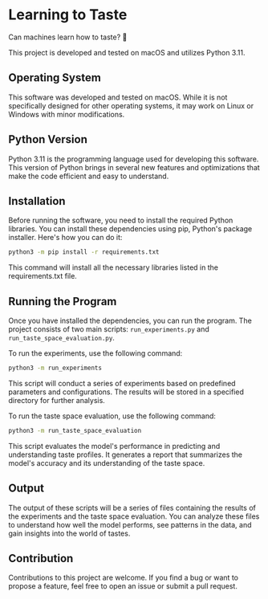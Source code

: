 # Learning to Taste
Can machines learn how to taste? 🍷

This project is developed and tested on macOS and utilizes Python 3.11.

## Operating System
This software was developed and tested on macOS. While it is not specifically designed for other operating systems, it may work on Linux or Windows with minor modifications.

## Python Version
Python 3.11 is the programming language used for developing this software. This version of Python brings in several new features and optimizations that make the code efficient and easy to understand.

## Installation
Before running the software, you need to install the required Python libraries. You can install these dependencies using pip, Python's package installer. Here's how you can do it:

```bash
python3 -m pip install -r requirements.txt
```

This command will install all the necessary libraries listed in the requirements.txt file.

## Running the Program
Once you have installed the dependencies, you can run the program. The project consists of two main scripts: `run_experiments.py` and `run_taste_space_evaluation.py`.

To run the experiments, use the following command:

```bash
python3 -m run_experiments
```

This script will conduct a series of experiments based on predefined parameters and configurations. The results will be stored in a specified directory for further analysis.

To run the taste space evaluation, use the following command:

```bash
python3 -m run_taste_space_evaluation
```

This script evaluates the model's performance in predicting and understanding taste profiles. It generates a report that summarizes the model's accuracy and its understanding of the taste space.

## Output
The output of these scripts will be a series of files containing the results of the experiments and the taste space evaluation. You can analyze these files to understand how well the model performs, see patterns in the data, and gain insights into the world of tastes.

## Contribution
Contributions to this project are welcome. If you find a bug or want to propose a feature, feel free to open an issue or submit a pull request.
